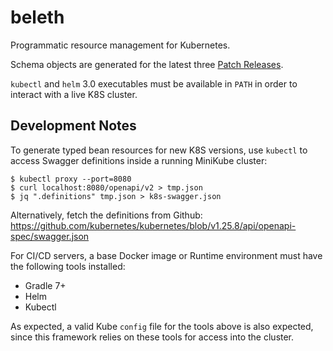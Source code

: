 # beleth

Programmatic resource management for Kubernetes.

Schema objects are generated for the latest three [Patch Releases](https://kubernetes.io/releases/patch-releases/). 

`kubectl` and `helm` 3.0 executables must be available in `PATH` in order to interact with a live K8S cluster.

## Development Notes

To generate typed bean resources for new K8S versions, use `kubectl` to access Swagger definitions inside a running
MiniKube cluster:

```
$ kubectl proxy --port=8080
$ curl localhost:8080/openapi/v2 > tmp.json
$ jq ".definitions" tmp.json > k8s-swagger.json 
```

Alternatively, fetch the definitions from Github: https://github.com/kubernetes/kubernetes/blob/v1.25.8/api/openapi-spec/swagger.json

For CI/CD servers, a base Docker image or Runtime environment must have the following tools installed:

- Gradle 7+
- Helm
- Kubectl

As expected, a valid Kube `config` file for the tools above is also expected, since this framework relies on these
tools for access into the cluster.
